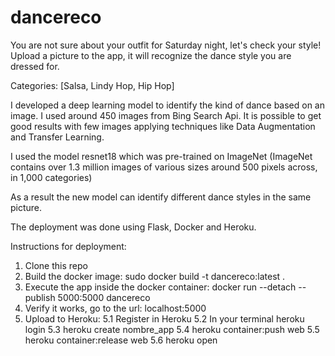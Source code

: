 # dancereco

You are not sure about your outfit for Saturday night, let's check your style!
Upload a picture to the app, it will recognize the dance style you are dressed for.

Categories: [Salsa, Lindy Hop, Hip Hop]

I developed a deep learning model to identify the kind of dance based on an image. I used around 450 images from Bing Search Api. It is possible to get good results with few images applying techniques like Data Augmentation and Transfer Learning.

I used the model resnet18 which was pre-trained on ImageNet (ImageNet contains over 1.3 million images of various sizes around 500 pixels across, in 1,000 categories)

As a result the new model can identify different dance styles in the same picture.

The deployment was done using Flask, Docker and Heroku.

Instructions for deployment:

1. Clone this repo
2. Build the docker image: sudo docker build -t dancereco:latest .
3. Execute the app inside the docker container: docker run --detach --publish 5000:5000 dancereco
4. Verify it works, go to the url: localhost:5000
5. Upload to Heroku:
5.1 Register in Heroku
5.2 In your terminal heroku login
5.3 heroku create nombre_app
5.4 heroku container:push web
5.5 heroku container:release web
5.6 heroku open

